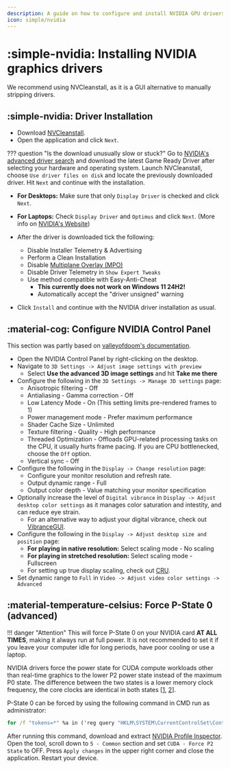 ```yaml
---
description: A guide on how to configure and install NVIDIA GPU drivers in 3R4-OS
icon: simple/nvidia
---
```


# :simple-nvidia: Installing NVIDIA graphics drivers

We recommend using NVCleanstall, as it is a GUI alternative to manually stripping drivers.

## :simple-nvidia: Driver Installation

- Download [NVCleanstall](https://www.techpowerup.com/download/techpowerup-nvcleanstall).
- Open the application and click ``Next``.

??? question "Is the download unusually slow or stuck?"
    Go to [NVIDIA's advanced driver search](https://www.nvidia.com/download/find.aspx) and download the latest Game Ready Driver after selecting your hardware and operating system.
    Launch NVCleanstall, choose ``Use driver files on disk`` and locate the previously downloaded driver. Hit ``Next`` and continue with the installation.

- **For Desktops:** Make sure that only ``Display Driver`` is checked and click ``Next``.
- **For Laptops:** Check ``Display Driver`` and ``Optimus`` and click ``Next``. (More info on [NVIDIA's Website](https://www.nvidia.com/en-us/geforce/technologies/optimus))

- After the driver is downloaded tick the following:
    - Disable Installer Telemetry & Advertising
    - Perform a Clean Installation
    - Disable [Multiplane Overlay (MPO)](https://docs.atlasos.net/getting-started/post-installation/drivers/amd/#disable-multi-plane-overlay-mpo)
    - Disable Driver Telemetry in ``Show Expert Tweaks``
    - Use method compatible with Easy-Anti-Cheat
        - **This currently does not work on Windows 11 24H2!**
        - Automatically accept the "driver unsigned" warning
- Click ``Install`` and continue with the NVIDIA driver installation as usual.

## :material-cog: Configure NVIDIA Control Panel

This section was partly based on [valleyofdoom's documentation](https://github.com/valleyofdoom/PC-Tuning/blob/main/docs/configure-nvidia.md).

- Open the NVIDIA Control Panel by right-clicking on the desktop.
- Navigate to ``3D Settings -> Adjust image settings with preview``
    - Select **Use the advanced 3D image settings** and hit **Take me there**
- Configure the following in the ``3D Settings -> Manage 3D settings`` page:
    - Anisotropic filtering - Off
    - Antialiasing - Gamma correction - Off
    - Low Latency Mode - On (This setting limits pre-rendered frames to 1)
    - Power management mode - Prefer maximum performance
    - Shader Cache Size - Unlimited
    - Texture filtering - Quality - High performance
    - Threaded Optimization - Offloads GPU-related processing tasks on the CPU, it usually hurts frame pacing. If you are CPU bottlenecked, choose the ``Off`` option.
    - Vertical sync - Off
- Configure the following in the ``Display -> Change resolution`` page:
    - Configure your monitor resolution and refresh rate.
    - Output dynamic range - Full
    - Output color depth - Value matching your monitor specification
- Optionally increase the level of ``Digital vibrance`` in ``Display -> Adjust desktop color settings`` as it manages color saturation and intestity, and can reduce eye strain.
    - For an alternative way to adjust your digital vibrance, check out [VibranceGUI](https://vibrancegui.com).
- Configure the following in the ``Display -> Adjust desktop size and position`` page:
    - **For playing in native resolution:** Select scaling mode - No scaling
    - **For playing in stretched resolution:** Select scaling mode - Fullscreen
    - For setting up true display scaling, check out [CRU](https://www.monitortests.com/forum/Thread-Custom-Resolution-Utility-CRU).
- Set dynamic range to ``Full`` in ``Video -> Adjust video color settings -> Advanced``

## :material-temperature-celsius: Force P-State 0 (advanced)

!!! danger "Attention"
    This will force P-State 0 on your NVIDIA card **AT ALL TIMES**, making it always run at full power. It is not recommended to set it if you leave your computer idle for long periods, have poor cooling or use a laptop.

NVIDIA drivers force the power state for CUDA compute workloads other than real-time graphics to the lower P2 power state instead of the maximum P0 state. The difference between the two states is a lower memory clock frequency, the core clocks are identical in both states [[1](https://github.com/djdallmann/GamingPCSetup/blob/master/CONTENT/RESEARCH/WINDRIVERS/README.md#q-is-there-a-registry-setting-that-can-force-your-display-adapter-to-remain-at-its-highest-performance-state-pstate-p0), [2](https://forums.developer.nvidia.com/t/one-weird-trick-to-get-a-maxwell-v2-gpu-to-reach-its-max-memory-clock/40153)].

P-State 0 can be forced by using the following command in CMD run as administrator:
```bat
for /f "tokens=*" %a in ('reg query "HKLM\SYSTEM\CurrentControlSet\Control\Class\{4d36e968-e325-11ce-bfc1-08002be10318}" /t REG_SZ /s /e /f "NVIDIA" ^| findstr "HK"') do (reg add "%a" /v "DisableDynamicPstate" /t REG_DWORD /d "1" /f)
```

After running this command, download and extract [NVIDIA Profile Inspector](https://github.com/Orbmu2k/nvidiaProfileInspector). Open the tool, scroll down to ``5 - Common`` section and set ``CUDA - Force P2 State`` to OFF. Press ``Apply changes`` in the upper right corner and close the application. Restart your device.
